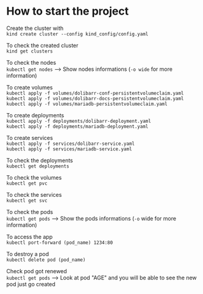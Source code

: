 # How to start the project

Create the cluster with  
`kind create cluster --config kind_config/config.yaml`

To check the created cluster  
`kind get clusters`

To check the nodes  
`kubectl get nodes` --> Show nodes informations (`-o wide` for more information)

To create volumes  
`kubectl apply -f volumes/dolibarr-conf-persistentvolumeclaim.yaml`  
`kubectl apply -f volumes/dolibarr-docs-persistentvolumeclaim.yaml`  
`kubectl apply -f volumes/mariadb-persistentvolumeclaim.yaml`

To create deployments  
`kubectl apply -f deployments/dolibarr-deployment.yaml`  
`kubectl apply -f deployments/mariadb-deployment.yaml`

To create services  
`kubectl apply -f services/dolibarr-service.yaml`  
`kubectl apply -f services/mariadb-service.yaml`

To check the deployments  
`kubectl get deployments`

To check the volumes  
`kubectl get pvc`

To check the services  
`kubectl get svc`

To check the pods  
`kubectl get pods` --> Show the pods informations (`-o` wide for more information)

To access the app  
`kubectl port-forward (pod_name) 1234:80`  

To destroy a pod  
`kubectl delete pod (pod_name)`

Check pod got renewed  
`kubectl get pods` --> Look at pod "AGE" and you will be able to see the new pod just go created
